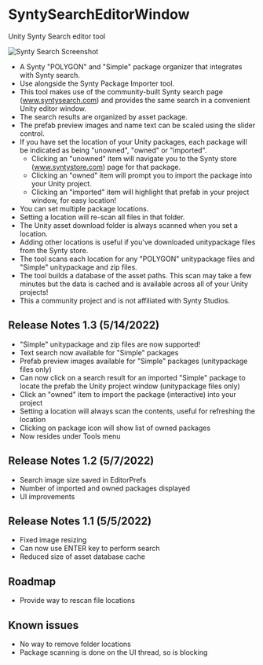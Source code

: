 # SyntySearchEditorWindow
Unity Synty Search editor tool

![Synty Search Screenshot](https://user-images.githubusercontent.com/80069077/167243235-0a3f822d-849b-4b7e-a1b2-06a37c486a3a.PNG)

- A Synty "POLYGON" and "Simple" package organizer that integrates with Synty search.
- Use alongside the Synty Package Importer tool.
- This tool makes use of the community-built Synty search page (www.syntysearch.com) and provides the same search in a convenient Unity editor window.
- The search results are organized by asset package.
- The prefab preview images and name text can be scaled using the slider control. 
- If you have set the location of your Unity packages, each package will be indicated as being "unowned", "owned" or "imported".
  - Clicking an "unowned" item will navigate you to the Synty store (www.syntystore.com) page for that package.
  - Clicking an "owned" item will prompt you to import the package into your Unity project.
  - Clicking an "imported" item will highlight that prefab in your project window, for easy location!
- You can set multiple package locations.
- Setting a location will re-scan all files in that folder.
- The Unity asset download folder is always scanned when you set a location.
- Adding other locations is useful if you've downloaded unitypackage files from the Synty store.
- The tool scans each location for any "POLYGON" unitypackage files and "Simple" unitypackage and zip files.
- The tool builds a database of the asset paths. This scan may take a few minutes but the data is cached and is available across all of your Unity projects!
- This a community project and is not affiliated with Synty Studios.

Release Notes 1.3 (5/14/2022)
------------------------

- "Simple" unitypackage and zip files are now supported!
- Text search now available for "Simple" packages
- Prefab preview images available for "Simple" packages (unitypackage files only)
- Can now click on a search result for an imported "Simple" package to locate the prefab the Unity project window (unitypackage files only)
- Click an "owned" item to import the package (interactive) into your project
- Setting a location will always scan the contents, useful for refreshing the location
- Clicking on package icon will show list of owned packages
- Now resides under Tools menu

Release Notes 1.2 (5/7/2022)
------------------------

- Search image size saved in EditorPrefs
- Number of imported and owned packages displayed
- UI improvements

Release Notes 1.1  (5/5/2022)
------------------------

- Fixed image resizing
- Can now use ENTER key to perform search
- Reduced size of asset database cache

Roadmap
-------
- Provide way to rescan file locations

Known issues
------------
- No way to remove folder locations
- Package scanning is done on the UI thread, so is blocking
